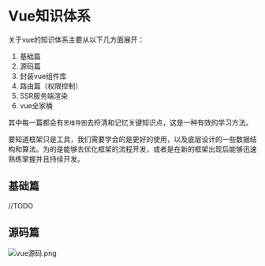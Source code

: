 # Vue知识体系

关于vue的知识体系主要从以下几方面展开：

1. 基础篇
2. 源码篇
3. 封装vue组件库
4. 路由篇（权限控制）
5. SSR服务端渲染
6. vue全家桶

其中每一篇都会有`思维导图`去捋清和记忆关键知识点，这是一种有效的学习方法。

要知道框架只是工具，我们需要学会的是更好的使用，以及底层设计的一些数据结构和算法。为的是能够去优化框架的流程开发，或者是在新的框架出现后能够迅速熟练掌握并且持续开发。

## 基础篇

//TODO

## 源码篇

![vue源码.png](https://i.loli.net/2020/04/18/VnyBstJQrpdN3ac.png)